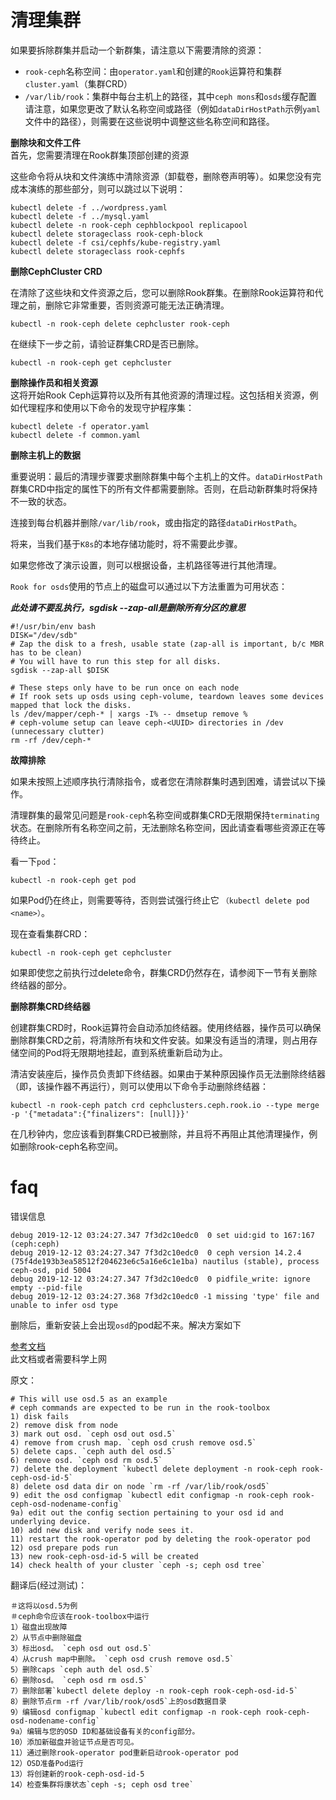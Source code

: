 # 清理集群

如果要拆除群集并启动一个新群集，请注意以下需要清除的资源：

- `rook-ceph`名称空间：由`operator.yaml`和创建的`Rook`运算符和集群`cluster.yaml`（集群CRD）
- `/var/lib/rook`：集群中每台主机上的路径，其中`ceph mons`和`osds`缓存配置  
请注意，如果您更改了默认名称空间或路径（例如`dataDirHostPath`示例`yaml`文件中的路径），则需要在这些说明中调整这些名称空间和路径。

**删除块和文件工件**  
首先，您需要清理在Rook群集顶部创建的资源

这些命令将从块和文件演练中清除资源（卸载卷，删除卷声明等）。如果您没有完成本演练的那些部分，则可以跳过以下说明：

```
kubectl delete -f ../wordpress.yaml
kubectl delete -f ../mysql.yaml
kubectl delete -n rook-ceph cephblockpool replicapool
kubectl delete storageclass rook-ceph-block
kubectl delete -f csi/cephfs/kube-registry.yaml
kubectl delete storageclass rook-cephfs
```

**删除CephCluster CRD**  

在清除了这些块和文件资源之后，您可以删除Rook群集。在删除Rook运算符和代理之前，删除它非常重要，否则资源可能无法正确清理。

```
kubectl -n rook-ceph delete cephcluster rook-ceph
```
在继续下一步之前，请验证群集CRD是否已删除。

```
kubectl -n rook-ceph get cephcluster
```
**删除操作员和相关资源**  
这将开始Rook Ceph运算符以及所有其他资源的清理过程。这包括相关资源，例如代理程序和使用以下命令的发现守护程序集：
```
kubectl delete -f operator.yaml
kubectl delete -f common.yaml
```
**删除主机上的数据**  

重要说明：最后的清理步骤要求删除群集中每个主机上的文件。`dataDirHostPath`群集CRD中指定的属性下的所有文件都需要删除。否则，在启动新群集时将保持不一致的状态。

连接到每台机器并删除`/var/lib/rook`，或由指定的路径`dataDirHostPath`。

将来，当我们基于`K8s`的本地存储功能时，将不需要此步骤。

如果您修改了演示设置，则可以根据设备，主机路径等进行其他清理。

`Rook for osds`使用的节点上的磁盘可以通过以下方法重置为可用状态：

***此处请不要乱执行，sgdisk --zap-all是删除所有分区的意思***
```shell
#!/usr/bin/env bash
DISK="/dev/sdb"
# Zap the disk to a fresh, usable state (zap-all is important, b/c MBR has to be clean)
# You will have to run this step for all disks.
sgdisk --zap-all $DISK

# These steps only have to be run once on each node
# If rook sets up osds using ceph-volume, teardown leaves some devices mapped that lock the disks.
ls /dev/mapper/ceph-* | xargs -I% -- dmsetup remove %
# ceph-volume setup can leave ceph-<UUID> directories in /dev (unnecessary clutter)
rm -rf /dev/ceph-*
```

**故障排除**

如果未按照上述顺序执行清除指令，或者您在清除群集时遇到困难，请尝试以下操作。

清理群集的最常见问题是`rook-ceph`名称空间或群集CRD无限期保持`terminating`状态。在删除所有名称空间之前，无法删除名称空间，因此请查看哪些资源正在等待终止。

看一下`pod`：
```
kubectl -n rook-ceph get pod
```

如果Pod仍在终止，则需要等待，否则尝试强行终止它 `（kubectl delete pod <name>）`。

现在查看集群CRD：

```
kubectl -n rook-ceph get cephcluster
```

如果即使您之前执行过delete命令，群集CRD仍然存在，请参阅下一节有关删除终结器的部分。

**删除群集CRD终结器**

创建群集CRD时，Rook运算符会自动添加终结器。使用终结器，操作员可以确保删除群集CRD之前，将清除所有块和文件安装。如果没有适当的清理，则占用存储空间的Pod将无限期地挂起，直到系统重新启动为止。

清洁安装座后，操作员负责卸下终结器。如果由于某种原因操作员无法删除终结器（即，该操作器不再运行），则可以使用以下命令手动删除终结器：  

```
kubectl -n rook-ceph patch crd cephclusters.ceph.rook.io --type merge -p '{"metadata":{"finalizers": [null]}}'
```

在几秒钟内，您应该看到群集CRD已被删除，并且将不再阻止其他清理操作，例如删除rook-ceph名称空间。


# faq

错误信息

```
debug 2019-12-12 03:24:27.347 7f3d2c10edc0  0 set uid:gid to 167:167 (ceph:ceph)
debug 2019-12-12 03:24:27.347 7f3d2c10edc0  0 ceph version 14.2.4 (75f4de193b3ea58512f204623e6c5a16e6c1e1ba) nautilus (stable), process ceph-osd, pid 5004
debug 2019-12-12 03:24:27.347 7f3d2c10edc0  0 pidfile_write: ignore empty --pid-file
debug 2019-12-12 03:24:27.368 7f3d2c10edc0 -1 missing 'type' file and unable to infer osd type
```

删除后，重新安装上会出现`osd`的pod起不来。解决方案如下

[参考文档](https://gist.github.com/cheethoe/49d9c1d0003e44423e54a060e0b3fbf1)  
此文档或者需要科学上网

原文：
```
# This will use osd.5 as an example
# ceph commands are expected to be run in the rook-toolbox
1) disk fails
2) remove disk from node
3) mark out osd. `ceph osd out osd.5`
4) remove from crush map. `ceph osd crush remove osd.5`
5) delete caps. `ceph auth del osd.5`
6) remove osd. `ceph osd rm osd.5`
7) delete the deployment `kubectl delete deployment -n rook-ceph rook-ceph-osd-id-5`
8) delete osd data dir on node `rm -rf /var/lib/rook/osd5`
9) edit the osd configmap `kubectl edit configmap -n rook-ceph rook-ceph-osd-nodename-config`
9a) edit out the config section pertaining to your osd id and underlying device.
10) add new disk and verify node sees it.
11) restart the rook-operator pod by deleting the rook-operator pod
12) osd prepare pods run
13) new rook-ceph-osd-id-5 will be created
14) check health of your cluster `ceph -s; ceph osd tree`
```
翻译后(经过测试)：
```
＃这将以osd.5为例
＃ceph命令应该在rook-toolbox中运行
1）磁盘出现故障
2）从节点中删除磁盘
3）标出osd。 `ceph osd out osd.5`
4）从crush map中删除。 `ceph osd crush remove osd.5`
5）删除caps `ceph auth del osd.5`
6）删除osd。 `ceph osd rm osd.5`
7）删除部署`kubectl delete deploy -n rook-ceph rook-ceph-osd-id-5`
8）删除节点rm -rf /var/lib/rook/osd5`上的osd数据目录
9）编辑osd configmap `kubectl edit configmap -n rook-ceph rook-ceph-osd-nodename-config`
9a）编辑与您的OSD ID和基础设备有关的config部分。
10）添加新磁盘并验证节点是否可见。
11）通过删除rook-operator pod重新启动rook-operator pod
12）OSD准备Pod运行
13）将创建新的rook-ceph-osd-id-5
14）检查集群将康状态`ceph -s; ceph osd tree`
```
